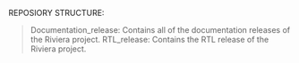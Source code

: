 REPOSIORY STRUCTURE:
  >Documentation_release: Contains all of the documentation releases of the Riviera project.
  >RTL_release: Contains the RTL release of the Riviera project.
